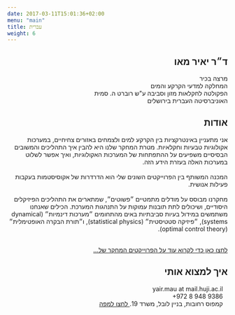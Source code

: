 ```yaml
---
date: 2017-03-11T15:01:36+02:00
menu: "main"
title: עברית
weight: 6
---
```


<div class="h2heb">
<h2 dir="rtl">ד״ר יאיר מאו </h2>
</div>

<p dir="rtl">
מרצה בכיר<br/>
המחלקה למדעי הקרקע והמים<br/>
הפקולטה לחקלאות מזון וסביבה ע"ש רוברט ה. סמית<br/>
האוניברסיטה העברית בירושלים<br/>
</p>

<div class="h2heb">
<h2 dir="rtl">אודות </h2>
</div>

<p dir="rtl">
אני מתעניין באינטרקציות בין הקרקע למים ולצמחים באזורים צחיחיים, במערכות אקולוגיות טבעיות וחקלאיות.
מטרת המחקר שלנו היא להבין איך התהליכים והמשובים הבסיסיים משפיעים על ההתפתחות של המערכות האקולוגיות, ואיך אפשר לשלוט במערכות האלה בעזרת הידע הזה.
<br/><br/>
המכנה המשותף בין הפרוייקטים השונים שלי הוא הדרדרות של אקוסיסטמות בעקבות פעילות אנושית.
<br/><br/>
מחקרנו מבוסס על מודלים מתמטיים ״פשוטים״, שמתארים את התהליכים הפיזיקלים היסודיים, ושיכולים לתת תובנות עמוקות על התנהגות המערכת.
הכילים שאנחנו משתמשים במידול בעיות סביבתיות באים מהתחומים ״מערכות דינמיות״ (dynamical systems), ״פיזיקה סטטיסטית״ (statistical physics), ו״תורת הבקרה האופטימלית״ (optimal control theory).
<br/><br/>
</p>

[<p dir="rtl">לחצו כאן כדי לקרוא עוד על הפרוייקטים המחקר של...</p>](/research/)

<div class="h2heb">
<h2 dir="rtl"> איך למצוא אותי </h2>
</div>

<p dir="rtl">
<i class="fa fa-envelope fa-fw fa-lg" aria-hidden="true"></i> <span>&ensp;</span> yair.mau at mail.huji.ac.il <br/> 
<i class="fa fa-phone fa-fw fa-lg fa-flip-horizontal" aria-hidden="true"></i> <span>&ensp;</span> <span dir="ltr">+972 8 948 9386 </span> <br/>
<i class="entypo entypo-address" style="font-size:22px" aria-hidden="true"></i> <span>&ensp;</span>  קמפוס רחובות, בניין לובל, משרד 19.<a href="https://goo.gl/maps/DM62y5VXAxJ2" target="_blank"> לחצו למפה</a>
</p>